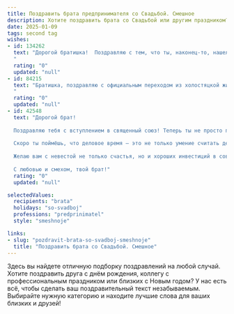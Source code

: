 ```yaml
---
title: Поздравить брата предпринимателя со Свадьбой. Смешное
description: Хотите поздравить брата со Свадьбой или другим праздником? Наш ИИ создаст незабываемое поздравление, а вы обязательно выделитесь среди других.  
date: 2025-01-09
tags: second tag
wishes:
- id: 134262
  text: "Дорогой братишка!  Поздравляю с тем, что ты, наконец-то, нашел себе жертву… э-э…  пардон,  жену!  Надеюсь, твой бизнес-план по семейной жизни окажется прибыльнее, чем тот, с которым ты пытался меня убедить вложить деньги в ферму по разведению говорящих хомяков.  Счастья вам, море любви и поменьше расходов на совместные походы за новыми гаджетами!  Горько! (но не слишком, а то бизнес-план может пострадать).
  "
  rating: "0"
  updated: "null"
- id: 84215
  text: "Братишка, поздравляю с официальным переходом из холостяцкой жизни в семейное рабство… ээ, то есть, в счастливый брак!  Надеюсь, твой бизнес-план на совместную жизнь окажется прибыльнее, чем твой последний стартап.  Пусть медовый месяц будет сладким, а семейный бюджет – постоянно растущим!  Держись,  теперь у тебя два босса – жена и налоговая!  Удачи!
  "
  rating: "0"
  updated: "null"
- id: 42548
  text: "Дорогой брат!
  
  Поздравляю тебя с вступлением в священный союз! Теперь ты не просто предприниматель, а супруг, который должен наладить идеальные «партнерские» отношения!
  
  Скоро ты поймёшь, что деловое время — это не только умение считать деньги, но и умение делить последнюю пиццу! Надеюсь, твоя новая бизнес-стратегия будет заключаться в том, чтобы всегда говорить «да, дорогая» — это, как ни странно, оказывается весьма прибыльным вложением!
  
  Желаю вам с невестой не только счастья, но и хороших инвестиций в совместное время — например, в поездки, романтические ужины и вечерние прогулки. Пусть ваша совместная жизнь будет как успешно стартовавший бизнес: с прибылью, без убытков и с многообещающим будущим!
  
  С любовью и смехом, твой брат!"
  rating: "0"
  updated: "null"

selectedValues:
  recipients: "brata"
  holidays: "so-svadboj"
  professions: "predprinimatel"
  style: "smeshnoje"

links:
- slug: "pozdravit-brata-so-svadboj-smeshnoje"
  title: "Поздравить брата со Свадьбой. Смешное"
---
```


Здесь вы найдете отличную подборку поздравлений на любой случай.
Хотите поздравить друга с днём рождения, коллегу с профессиональным праздником или близких с Новым годом? У нас есть всё, чтобы сделать ваш поздравительный текст незабываемым. Выбирайте нужную категорию и находите лучшие слова для ваших близких и друзей!
